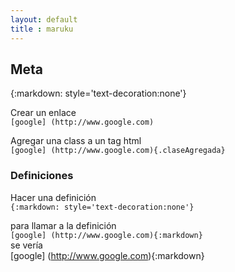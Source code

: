 ```yaml
--- 
layout: default
title : maruku
---
```


## Meta 

{:markdown: style='text-decoration:none'}

Crear un enlace  
`[google] (http://www.google.com)`

Agregar una class a un tag html  
`[google] (http://www.google.com){.claseAgregada}`

### Definiciones 

Hacer una definición  
`{:markdown: style='text-decoration:none'}`

para llamar a la definición  
`[google] (http://www.google.com){:markdown}`  
se vería   
[google] (http://www.google.com){:markdown}
